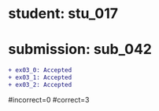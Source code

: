# student: stu_017
# submission: sub_042

```diff
+ ex03_0: Accepted
+ ex03_1: Accepted
+ ex03_2: Accepted
```
#incorrect=0
#correct=3
